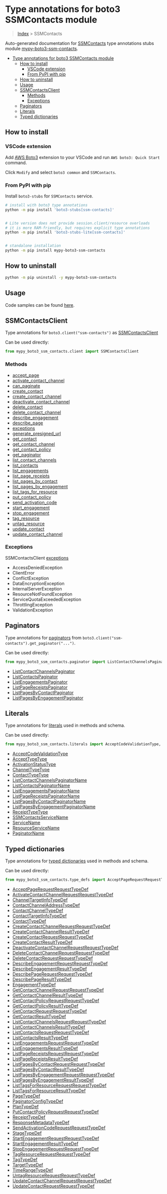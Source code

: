 <a id="type-annotations-for-boto3-ssmcontacts-module"></a>

# Type annotations for boto3 SSMContacts module

> [Index](../README.md) > SSMContacts

Auto-generated documentation for
[SSMContacts](https://boto3.amazonaws.com/v1/documentation/api/latest/reference/services/ssm-contacts.html#SSMContacts)
type annotations stubs module
[mypy-boto3-ssm-contacts](https://pypi.org/project/mypy-boto3-ssm-contacts/).

- [Type annotations for boto3 SSMContacts module](#type-annotations-for-boto3-ssmcontacts-module)
  - [How to install](#how-to-install)
    - [VSCode extension](#vscode-extension)
    - [From PyPI with pip](#from-pypi-with-pip)
  - [How to uninstall](#how-to-uninstall)
  - [Usage](#usage)
  - [SSMContactsClient](#ssmcontactsclient)
    - [Methods](#methods)
    - [Exceptions](#exceptions)
  - [Paginators](#paginators)
  - [Literals](#literals)
  - [Typed dictionaries](#typed-dictionaries)

<a id="how-to-install"></a>

## How to install

<a id="vscode-extension"></a>

### VSCode extension

Add
[AWS Boto3](https://marketplace.visualstudio.com/items?itemName=Boto3typed.boto3-ide)
extension to your VSCode and run `AWS boto3: Quick Start` command.

Click `Modify` and select `boto3 common` and `SSMContacts`.

<a id="from-pypi-with-pip"></a>

### From PyPI with pip

Install `boto3-stubs` for `SSMContacts` service.

```bash
# install with boto3 type annotations
python -m pip install 'boto3-stubs[ssm-contacts]'


# Lite version does not provide session.client/resource overloads
# it is more RAM-friendly, but requires explicit type annotations
python -m pip install 'boto3-stubs-lite[ssm-contacts]'


# standalone installation
python -m pip install mypy-boto3-ssm-contacts
```

<a id="how-to-uninstall"></a>

## How to uninstall

```bash
python -m pip uninstall -y mypy-boto3-ssm-contacts
```

<a id="usage"></a>

## Usage

Code samples can be found [here](./usage.md).

<a id="ssmcontactsclient"></a>

## SSMContactsClient

Type annotations for `boto3.client("ssm-contacts")` as
[SSMContactsClient](./client.md)

Can be used directly:

```python
from mypy_boto3_ssm_contacts.client import SSMContactsClient
```

<a id="methods"></a>

### Methods

- [accept_page](./client.md#accept_page)
- [activate_contact_channel](./client.md#activate_contact_channel)
- [can_paginate](./client.md#can_paginate)
- [create_contact](./client.md#create_contact)
- [create_contact_channel](./client.md#create_contact_channel)
- [deactivate_contact_channel](./client.md#deactivate_contact_channel)
- [delete_contact](./client.md#delete_contact)
- [delete_contact_channel](./client.md#delete_contact_channel)
- [describe_engagement](./client.md#describe_engagement)
- [describe_page](./client.md#describe_page)
- [exceptions](./client.md#exceptions)
- [generate_presigned_url](./client.md#generate_presigned_url)
- [get_contact](./client.md#get_contact)
- [get_contact_channel](./client.md#get_contact_channel)
- [get_contact_policy](./client.md#get_contact_policy)
- [get_paginator](./client.md#get_paginator)
- [list_contact_channels](./client.md#list_contact_channels)
- [list_contacts](./client.md#list_contacts)
- [list_engagements](./client.md#list_engagements)
- [list_page_receipts](./client.md#list_page_receipts)
- [list_pages_by_contact](./client.md#list_pages_by_contact)
- [list_pages_by_engagement](./client.md#list_pages_by_engagement)
- [list_tags_for_resource](./client.md#list_tags_for_resource)
- [put_contact_policy](./client.md#put_contact_policy)
- [send_activation_code](./client.md#send_activation_code)
- [start_engagement](./client.md#start_engagement)
- [stop_engagement](./client.md#stop_engagement)
- [tag_resource](./client.md#tag_resource)
- [untag_resource](./client.md#untag_resource)
- [update_contact](./client.md#update_contact)
- [update_contact_channel](./client.md#update_contact_channel)

<a id="exceptions"></a>

### Exceptions

SSMContactsClient [exceptions](./client.md#exceptions)

- AccessDeniedException
- ClientError
- ConflictException
- DataEncryptionException
- InternalServerException
- ResourceNotFoundException
- ServiceQuotaExceededException
- ThrottlingException
- ValidationException

<a id="paginators"></a>

## Paginators

Type annotations for [paginators](./paginators.md) from
`boto3.client("ssm-contacts").get_paginator("...")`.

Can be used directly:

```python
from mypy_boto3_ssm_contacts.paginator import ListContactChannelsPaginator, ...
```

- [ListContactChannelsPaginator](./paginators.md#listcontactchannelspaginator)
- [ListContactsPaginator](./paginators.md#listcontactspaginator)
- [ListEngagementsPaginator](./paginators.md#listengagementspaginator)
- [ListPageReceiptsPaginator](./paginators.md#listpagereceiptspaginator)
- [ListPagesByContactPaginator](./paginators.md#listpagesbycontactpaginator)
- [ListPagesByEngagementPaginator](./paginators.md#listpagesbyengagementpaginator)

<a id="literals"></a>

## Literals

Type annotations for [literals](./literals.md) used in methods and schema.

Can be used directly:

```python
from mypy_boto3_ssm_contacts.literals import AcceptCodeValidationType, ...
```

- [AcceptCodeValidationType](./literals.md#acceptcodevalidationtype)
- [AcceptTypeType](./literals.md#accepttypetype)
- [ActivationStatusType](./literals.md#activationstatustype)
- [ChannelTypeType](./literals.md#channeltypetype)
- [ContactTypeType](./literals.md#contacttypetype)
- [ListContactChannelsPaginatorName](./literals.md#listcontactchannelspaginatorname)
- [ListContactsPaginatorName](./literals.md#listcontactspaginatorname)
- [ListEngagementsPaginatorName](./literals.md#listengagementspaginatorname)
- [ListPageReceiptsPaginatorName](./literals.md#listpagereceiptspaginatorname)
- [ListPagesByContactPaginatorName](./literals.md#listpagesbycontactpaginatorname)
- [ListPagesByEngagementPaginatorName](./literals.md#listpagesbyengagementpaginatorname)
- [ReceiptTypeType](./literals.md#receipttypetype)
- [SSMContactsServiceName](./literals.md#ssmcontactsservicename)
- [ServiceName](./literals.md#servicename)
- [ResourceServiceName](./literals.md#resourceservicename)
- [PaginatorName](./literals.md#paginatorname)

<a id="typed-dictionaries"></a>

## Typed dictionaries

Type annotations for [typed dictionaries](./type_defs.md) used in methods and
schema.

Can be used directly:

```python
from mypy_boto3_ssm_contacts.type_defs import AcceptPageRequestRequestTypeDef, ...
```

- [AcceptPageRequestRequestTypeDef](./type_defs.md#acceptpagerequestrequesttypedef)
- [ActivateContactChannelRequestRequestTypeDef](./type_defs.md#activatecontactchannelrequestrequesttypedef)
- [ChannelTargetInfoTypeDef](./type_defs.md#channeltargetinfotypedef)
- [ContactChannelAddressTypeDef](./type_defs.md#contactchanneladdresstypedef)
- [ContactChannelTypeDef](./type_defs.md#contactchanneltypedef)
- [ContactTargetInfoTypeDef](./type_defs.md#contacttargetinfotypedef)
- [ContactTypeDef](./type_defs.md#contacttypedef)
- [CreateContactChannelRequestRequestTypeDef](./type_defs.md#createcontactchannelrequestrequesttypedef)
- [CreateContactChannelResultTypeDef](./type_defs.md#createcontactchannelresulttypedef)
- [CreateContactRequestRequestTypeDef](./type_defs.md#createcontactrequestrequesttypedef)
- [CreateContactResultTypeDef](./type_defs.md#createcontactresulttypedef)
- [DeactivateContactChannelRequestRequestTypeDef](./type_defs.md#deactivatecontactchannelrequestrequesttypedef)
- [DeleteContactChannelRequestRequestTypeDef](./type_defs.md#deletecontactchannelrequestrequesttypedef)
- [DeleteContactRequestRequestTypeDef](./type_defs.md#deletecontactrequestrequesttypedef)
- [DescribeEngagementRequestRequestTypeDef](./type_defs.md#describeengagementrequestrequesttypedef)
- [DescribeEngagementResultTypeDef](./type_defs.md#describeengagementresulttypedef)
- [DescribePageRequestRequestTypeDef](./type_defs.md#describepagerequestrequesttypedef)
- [DescribePageResultTypeDef](./type_defs.md#describepageresulttypedef)
- [EngagementTypeDef](./type_defs.md#engagementtypedef)
- [GetContactChannelRequestRequestTypeDef](./type_defs.md#getcontactchannelrequestrequesttypedef)
- [GetContactChannelResultTypeDef](./type_defs.md#getcontactchannelresulttypedef)
- [GetContactPolicyRequestRequestTypeDef](./type_defs.md#getcontactpolicyrequestrequesttypedef)
- [GetContactPolicyResultTypeDef](./type_defs.md#getcontactpolicyresulttypedef)
- [GetContactRequestRequestTypeDef](./type_defs.md#getcontactrequestrequesttypedef)
- [GetContactResultTypeDef](./type_defs.md#getcontactresulttypedef)
- [ListContactChannelsRequestRequestTypeDef](./type_defs.md#listcontactchannelsrequestrequesttypedef)
- [ListContactChannelsResultTypeDef](./type_defs.md#listcontactchannelsresulttypedef)
- [ListContactsRequestRequestTypeDef](./type_defs.md#listcontactsrequestrequesttypedef)
- [ListContactsResultTypeDef](./type_defs.md#listcontactsresulttypedef)
- [ListEngagementsRequestRequestTypeDef](./type_defs.md#listengagementsrequestrequesttypedef)
- [ListEngagementsResultTypeDef](./type_defs.md#listengagementsresulttypedef)
- [ListPageReceiptsRequestRequestTypeDef](./type_defs.md#listpagereceiptsrequestrequesttypedef)
- [ListPageReceiptsResultTypeDef](./type_defs.md#listpagereceiptsresulttypedef)
- [ListPagesByContactRequestRequestTypeDef](./type_defs.md#listpagesbycontactrequestrequesttypedef)
- [ListPagesByContactResultTypeDef](./type_defs.md#listpagesbycontactresulttypedef)
- [ListPagesByEngagementRequestRequestTypeDef](./type_defs.md#listpagesbyengagementrequestrequesttypedef)
- [ListPagesByEngagementResultTypeDef](./type_defs.md#listpagesbyengagementresulttypedef)
- [ListTagsForResourceRequestRequestTypeDef](./type_defs.md#listtagsforresourcerequestrequesttypedef)
- [ListTagsForResourceResultTypeDef](./type_defs.md#listtagsforresourceresulttypedef)
- [PageTypeDef](./type_defs.md#pagetypedef)
- [PaginatorConfigTypeDef](./type_defs.md#paginatorconfigtypedef)
- [PlanTypeDef](./type_defs.md#plantypedef)
- [PutContactPolicyRequestRequestTypeDef](./type_defs.md#putcontactpolicyrequestrequesttypedef)
- [ReceiptTypeDef](./type_defs.md#receipttypedef)
- [ResponseMetadataTypeDef](./type_defs.md#responsemetadatatypedef)
- [SendActivationCodeRequestRequestTypeDef](./type_defs.md#sendactivationcoderequestrequesttypedef)
- [StageTypeDef](./type_defs.md#stagetypedef)
- [StartEngagementRequestRequestTypeDef](./type_defs.md#startengagementrequestrequesttypedef)
- [StartEngagementResultTypeDef](./type_defs.md#startengagementresulttypedef)
- [StopEngagementRequestRequestTypeDef](./type_defs.md#stopengagementrequestrequesttypedef)
- [TagResourceRequestRequestTypeDef](./type_defs.md#tagresourcerequestrequesttypedef)
- [TagTypeDef](./type_defs.md#tagtypedef)
- [TargetTypeDef](./type_defs.md#targettypedef)
- [TimeRangeTypeDef](./type_defs.md#timerangetypedef)
- [UntagResourceRequestRequestTypeDef](./type_defs.md#untagresourcerequestrequesttypedef)
- [UpdateContactChannelRequestRequestTypeDef](./type_defs.md#updatecontactchannelrequestrequesttypedef)
- [UpdateContactRequestRequestTypeDef](./type_defs.md#updatecontactrequestrequesttypedef)
